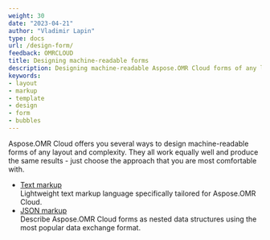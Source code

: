 ```yaml
---
weight: 30
date: "2023-04-21"
author: "Vladimir Lapin"
type: docs
url: /design-form/
feedback: OMRCLOUD
title: Designing machine-readable forms
description: Designing machine-readable Aspose.OMR Cloud forms of any layout and complexity with specialized markup languages.
keywords:
- layout
- markup
- template
- design
- form
- bubbles
---
```


Aspose.OMR Cloud offers you several ways to design machine-readable forms of any layout and complexity. They all work equally well and produce the same results - just choose the approach that you are most comfortable with.

- [Text markup](/omr/txt-markup/)  
  Lightweight text markup language specifically tailored for Aspose.OMR Cloud.
- [JSON markup](/omr/json-markup/)  
  Describe Aspose.OMR Cloud forms as nested data structures using the most popular data exchange format.
